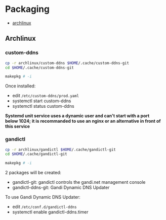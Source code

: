 # Packaging

- [archlinux](archlinux)

## Archlinux

### custom-ddns

```bash
cp -r archlinux/custom-ddns $HOME/.cache/custom-ddns-git
cd $HOME/.cache/custom-ddns-git

makepkg # -i
```

Once installed:
- edit `/etc/custom-ddns/prod.yaml`
- systemctl start custom-ddns
- systemctl status custom-ddns

**Systemd unit service uses a dynamic user and can't start with a port below 1024; it is recommanded to use an nginx or an alternative in front of this service**

### gandictl

```bash
cp -r archlinux/gandictl $HOME/.cache/gandictl-git
cd $HOME/.cache/gandictl-git

makepkg # -i
```

2 packages will be created:
- gandictl-git: gandictl controls the gandi.net management console
- gandictl-ddns-git: Gandi Dynamic DNS Updater

To use Gandi Dynamic DNS Updater:
- edit `/etc/conf.d/gandictl-ddns`
- systemctl enable gandictl-ddns.timer
